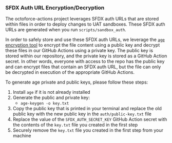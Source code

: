 ### SFDX Auth URL Encryption/Decryption

The octoforce-actions project leverages SFDX auth URLs that are stored within files in order to deploy changes to UAT sandboxes. These SFDX auth URLs are generated when you run `scripts/sandbox_auth`.

In order to safely store and use these SFDX auth URLs, we leverage the [`age` encryption tool](https://github.com/FiloSottile/age) to encrypt the file content using a public key and decrypt these files in our GitHub Actions using a private key. The public key is stored within our repository, and the private key is stored as a GitHub Action secret. In other words, everyone with access to the repo has the public key and can encrypt files that contain an SFDX auth URL, but the file can only be decrypted in execution of the appropriate GitHub Actions.

To generate age private and public keys, please follow these steps:
1. Install `age` if it is not already installed
1. Generate the public and private key:
   - `age-keygen -o key.txt`
1. Copy the public key that is printed in your terminal and replace the old public key with the new public key in the `auth/public-key.txt` file
1. Replace the value of the `SFDX_AUTH_SECRET_KEY` GitHub Action secret with the contents of the `key.txt` file you created in the first step
1. Securely remove the `key.txt` file you created in the first step from your machine